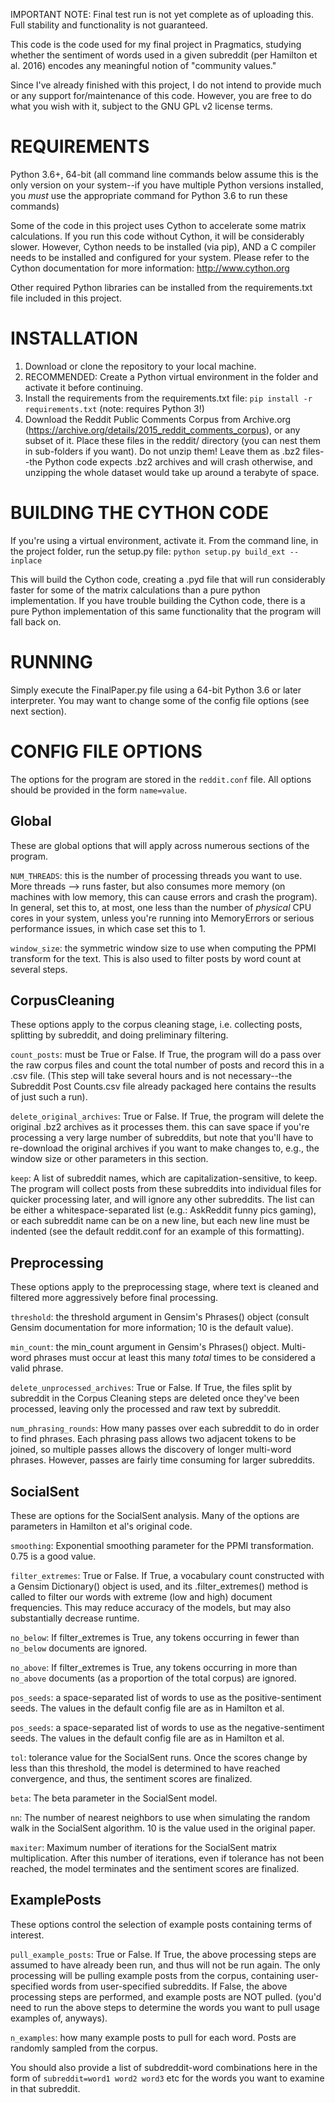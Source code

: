 IMPORTANT NOTE: Final test run is not yet complete as of uploading this.  Full stability and functionality is not guaranteed.

This code is the code used for my final project in Pragmatics, studying whether the sentiment of words used in a given subreddit (per Hamilton et al. 2016) encodes any meaningful notion of "community values."

Since I've already finished with this project, I do not intend to provide much or any support for/maintenance of this code.  However, you are free to do what you wish with it, subject to the GNU GPL v2 license terms.

# REQUIREMENTS
Python 3.6+, 64-bit  (all command line commands below assume this is the only version on your system--if you have multiple Python versions installed, you *must* use the appropriate command for Python 3.6 to run these commands)

Some of the code in this project uses Cython to accelerate some matrix calculations.  If you run this code without Cython, it will be considerably slower.  However, Cython needs to be installed (via pip), AND a C compiler needs to be installed and configured for your system.  Please refer to the Cython documentation for more information: http://www.cython.org

Other required Python libraries can be installed from the requirements.txt file included in this project.

# INSTALLATION
1. Download or clone the repository to your local machine.
2. RECOMMENDED: Create a Python virtual environment in the folder and activate it before continuing.
3. Install the requirements from the requirements.txt file: `pip install -r requirements.txt` (note: requires Python 3!)
4. Download the Reddit Public Comments Corpus from Archive.org (https://archive.org/details/2015_reddit_comments_corpus), or any subset of it.  Place these files in the reddit/ directory (you can nest them in sub-folders if you want).  Do not unzip them!  Leave them as .bz2 files--the Python code expects .bz2 archives and will crash otherwise, and unzipping the whole dataset would take up around a terabyte of space.

# BUILDING THE CYTHON CODE
If you're using a virtual environment, activate it.  From the command line, in the project folder, run the setup.py file: `python setup.py build_ext --inplace`

This will build the Cython code, creating a .pyd file that will run considerably faster for some of the matrix calculations than a pure python implementation.  If you have trouble building the Cython code, there is a pure Python implementation of this same functionality that the program will fall back on.

# RUNNING
Simply execute the FinalPaper.py file using a 64-bit Python 3.6 or later interpreter.  You may want to change some of the config file options (see next section).

# CONFIG FILE OPTIONS
The options for the program are stored in the `reddit.conf` file.  All options should  be provided in the form `name=value`.

## Global
These are global options that will apply across numerous sections of the program.

`NUM_THREADS`: this is the number of processing threads you want to use.  More threads --> runs faster, but also consumes more memory (on machines with low memory, this can cause errors and crash the program).  In general, set this to, at most, one less than the number of _physical_ CPU cores in your system, unless you're running into MemoryErrors or serious performance issues, in which case set this to 1.

`window_size`: the symmetric window size to use when computing the PPMI transform for the text.  This is also used to filter posts by word count at several steps.


## CorpusCleaning
These options apply to the corpus cleaning stage, i.e. collecting posts, splitting by subreddit, and doing preliminary filtering.

`count_posts`: must be True or False.  If True, the program will do a pass over the raw corpus files and count the total number of posts and record this in a .csv file.  (This step will take several hours and is not necessary--the Subreddit Post Counts.csv file already packaged here contains the results of just such a run).

`delete_original_archives`: True or False.  If True, the program will delete the original .bz2 archives as it processes them.  this can save space if you're processing a very large number of subreddits, but note that you'll have to re-download the original archives if you want to make changes to, e.g., the window size or other parameters in this section.

`keep`: A list of subreddit names, which are capitalization-sensitive, to keep.  The program will collect posts from these subreddits into individual files for quicker processing later, and will ignore any other subreddits.  The list can be either a whitespace-separated list (e.g.: AskReddit funny pics gaming), or each subreddit name can be on a new line, but each new line must be indented (see the default reddit.conf for an example of this formatting).


## Preprocessing
These options apply to the preprocessing stage, where text is cleaned and filtered more aggressively before final processing.

`threshold`: the threshold argument in Gensim's Phrases() object (consult Gensim documentation for more information; 10 is the default value).

`min_count`: the min_count argument in Gensim's Phrases() object.  Multi-word phrases must occur at least this many _total_ times to be considered a valid phrase.

`delete_unprocessed_archives`: True or False.  If True, the files split by subreddit in the Corpus Cleaning steps are deleted once they've been processed, leaving only the processed and raw text by subreddit.

`num_phrasing_rounds`: How many passes over each subreddit to do in order to find phrases.  Each phrasing pass allows two adjacent tokens to be joined, so multiple passes allows the discovery of longer multi-word phrases.  However, passes are fairly time consuming for larger subreddits.


## SocialSent
These are options for the SocialSent analysis.  Many of the options are parameters in Hamilton et al's original code.

`smoothing`: Exponential smoothing parameter for the PPMI transformation.  0.75 is a good value.

`filter_extremes`: True or False.  If True, a vocabulary count constructed with a Gensim Dictionary() object is used, and its .filter_extremes() method is called to filter our words with extreme (low and high) document frequencies.  This may reduce accuracy of the models, but may also substantially decrease runtime.

`no_below`: If filter_extremes is True, any tokens occurring in fewer than `no_below` documents are ignored.

`no_above`: If filter_extremes is True, any tokens occurring in more than `no_above` documents (as a proportion of the total corpus) are ignored.

`pos_seeds`: a space-separated list of words to use as the positive-sentiment seeds.  The values in the default config file are as in Hamilton et al.

`pos_seeds`: a space-separated list of words to use as the negative-sentiment seeds.  The values in the default config file are as in Hamilton et al.

`tol`: tolerance value for the SocialSent runs.  Once the scores change by less than this threshold, the model is determined to have reached convergence, and thus, the sentiment scores are finalized.

`beta`: The beta parameter in the SocialSent model.

`nn`: The number of nearest neighbors to use when simulating the random walk in the SocialSent algorithm.  10 is the value used in the original paper.

`maxiter`: Maximum number of iterations for the SocialSent matrix multiplication.  After this number of iterations, even if tolerance has not been reached, the model terminates and the sentiment scores are finalized.


## ExamplePosts
These options control the selection of example posts containing terms of interest.

`pull_example_posts`: True or False.  If True, the above processing steps are assumed to have already been run, and thus will not be run again.  The only processing will be pulling example posts from the corpus, containing user-specified words from user-specified subreddits.  If False, the above processing steps are performed, and example posts are NOT pulled.  (you'd need to run the above steps to determine the words you want to pull usage examples of, anyways).

`n_examples`: how many example posts to pull for each word.  Posts are randomly sampled from the corpus.

You should also provide a list of subdreddit-word combinations here in the form of `subreddit=word1 word2 word3` etc for the words you want to examine in that subreddit.
